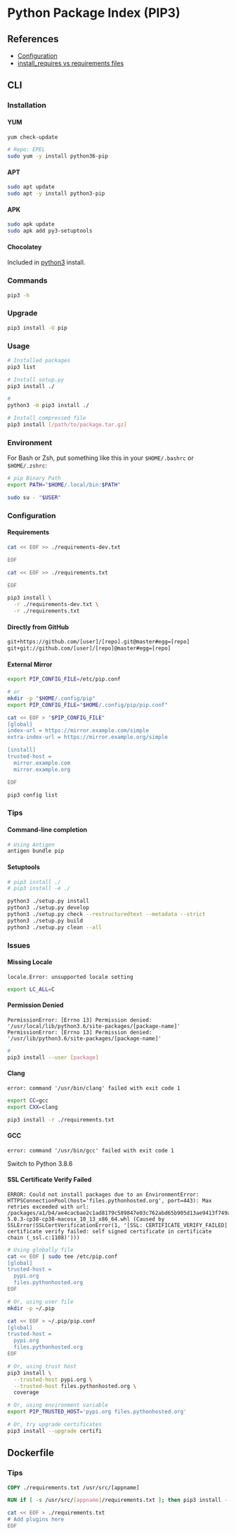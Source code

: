 # Python Package Index (PIP3)

## References

- [Configuration](https://pip.pypa.io/en/stable/user_guide/#configuration)
- [install_requires vs requirements files](https://packaging.python.org/discussions/install-requires-vs-requirements/)

## CLI

### Installation

#### YUM

```sh
yum check-update

# Repo: EPEL
sudo yum -y install python36-pip
```

#### APT

```sh
sudo apt update
sudo apt -y install python3-pip
```

#### APK

```sh
sudo apk update
sudo apk add py3-setuptools
```

#### Chocolatey

Included in [python3](/python/python3.md#chocolatey) install.

### Commands

```sh
pip3 -h
```

### Upgrade

```sh
pip3 install -U pip
```

### Usage

```sh
# Installed packages
pip3 list

# Install setup.py
pip3 install ./

#
python3 -m pip3 install ./

# Install compressed file
pip3 install [/path/to/package.tar.gz]
```

### Environment

For Bash or Zsh, put something like this in your `$HOME/.bashrc` or `$HOME/.zshrc`:

```sh
# pip Binary Path
export PATH="$HOME/.local/bin:$PATH"
```

```sh
sudo su - "$USER"
```

### Configuration

#### Requirements

```sh
cat << EOF >> ./requirements-dev.txt

EOF

cat << EOF >> ./requirements.txt

EOF
```

```sh
pip3 install \
  -r ./requirements-dev.txt \
  -r ./requirements.txt
```

#### Directly from GitHub

```txt
git+https://github.com/[user]/[repo].git@master#egg=[repo]
git+git://github.com/[user]/[repo]@master#egg=[repo]
```

#### External Mirror

```sh
export PIP_CONFIG_FILE=/etc/pip.conf

# or
mkdir -p "$HOME/.config/pip"
export PIP_CONFIG_FILE="$HOME/.config/pip/pip.conf"
```

```sh
cat << EOF > "$PIP_CONFIG_FILE"
[global]
index-url = https://mirror.example.com/simple
extra-index-url = https://mirror.example.org/simple

[install]
trusted-host =
  mirror.example.com
  mirror.example.org

EOF
```

```sh
pip3 config list
```

### Tips

#### Command-line completion

```sh
# Using Antigen
antigen bundle pip
```

#### Setuptools

```sh
# pip3 install ./
# pip3 install -e ./

python3 ./setup.py install
python3 ./setup.py develop
python3 ./setup.py check --restructuredtext --metadata --strict
python3 ./setup.py build
python3 ./setup.py clean --all
```

### Issues

#### Missing Locale

```log
locale.Error: unsupported locale setting
```

```sh
export LC_ALL=C
```

#### Permission Denied

```log
PermissionError: [Errno 13] Permission denied: '/usr/local/lib/python3.6/site-packages/[package-name]'
PermissionError: [Errno 13] Permission denied: '/usr/lib/python3.6/site-packages/[package-name]'
```

```sh
#
pip3 install --user [package]
```

<!-- #### Package Finder

```log
ImportError: cannot import name 'PackageFinder' from 'pip._internal.index' (/usr/lib/python3.8/site-packages/pip/_internal/index/__init__.py)
```

```sh
python3 -m ensurepip --upgrade
``` -->

#### Clang

```log
error: command '/usr/bin/clang' failed with exit code 1
```

```sh
export CC=gcc
export CXX=clang

pip3 install -r ./requirements.txt
```

#### GCC

```log
error: command '/usr/bin/gcc' failed with exit code 1
```

Switch to Python 3.8.6

#### SSL Certificate Verify Failed

```log
ERROR: Could not install packages due to an EnvironmentError: HTTPSConnectionPool(host='files.pythonhosted.org', port=443): Max retries exceeded with url: /packages/a1/b4/ae4cacbae2c1ad8179c589847e03c762abd65b905d13ae9413f749a71591/coverage-5.0.3-cp38-cp38-macosx_10_13_x86_64.whl (Caused by SSLError(SSLCertVerificationError(1, '[SSL: CERTIFICATE_VERIFY_FAILED] certificate verify failed: self signed certificate in certificate chain (_ssl.c:1108)')))
```

```sh
# Using globally file
cat << EOF | sudo tee /etc/pip.conf
[global]
trusted-host =
  pypi.org
  files.pythonhosted.org
EOF

# Or, using user file
mkdir -p ~/.pip

cat << EOF > ~/.pip/pip.conf
[global]
trusted-host =
  pypi.org
  files.pythonhosted.org
EOF

# Or, using trust host
pip3 install \
  --trusted-host pypi.org \
  --trusted-host files.pythonhosted.org \
  coverage

# Or, using environment variable
export PIP_TRUSTED_HOST='pypi.org files.pythonhosted.org'
```

```sh
# Or, try upgrade certificates
pip3 install --upgrade certifi
```

## Dockerfile

### Tips

```Dockerfile
COPY ./requirements.txt /usr/src/[appname]

RUN if [ -s /usr/src/[appname]/requirements.txt ]; then pip3 install --no-cache-dir -r /usr/src/[appname]/requirements.txt; fi
```

```sh
cat << EOF > ./requirements.txt
# Add plugins here
EOF
```
